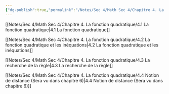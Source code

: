 ```yaml
---
{"dg-publish":true,"permalink":"/Notes/Sec 4/Math Sec 4/Chapitre 4. La fonction quadratique/"}
---
```


[[Notes/Sec 4/Math Sec 4/Chapitre 4. La fonction quadratique/4.1 La fonction quadratique\|4.1 La fonction quadratique]]

[[Notes/Sec 4/Math Sec 4/Chapitre 4. La fonction quadratique/4.2 La fonction quadratique et les inéquations\|4.2 La fonction quadratique et les inéquations]]

[[Notes/Sec 4/Math Sec 4/Chapitre 4. La fonction quadratique/4.3 La recherche de la règle\|4.3 La recherche de la règle]]

[[Notes/Sec 4/Math Sec 4/Chapitre 4. La fonction quadratique/4.4 Notion de distance (Sera vu dans chapitre 6)\|4.4 Notion de distance (Sera vu dans chapitre 6)]]
